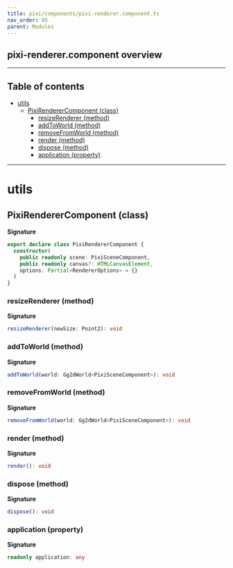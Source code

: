 ```yaml
---
title: pixi/components/pixi-renderer.component.ts
nav_order: 95
parent: Modules
---
```


## pixi-renderer.component overview

---

<h2 class="text-delta">Table of contents</h2>

- [utils](#utils)
  - [PixiRendererComponent (class)](#pixirenderercomponent-class)
    - [resizeRenderer (method)](#resizerenderer-method)
    - [addToWorld (method)](#addtoworld-method)
    - [removeFromWorld (method)](#removefromworld-method)
    - [render (method)](#render-method)
    - [dispose (method)](#dispose-method)
    - [application (property)](#application-property)

---

# utils

## PixiRendererComponent (class)

**Signature**

```ts
export declare class PixiRendererComponent {
  constructor(
    public readonly scene: PixiSceneComponent,
    public readonly canvas?: HTMLCanvasElement,
    options: Partial<RendererOptions> = {}
  )
}
```

### resizeRenderer (method)

**Signature**

```ts
resizeRenderer(newSize: Point2): void
```

### addToWorld (method)

**Signature**

```ts
addToWorld(world: Gg2dWorld<PixiSceneComponent>): void
```

### removeFromWorld (method)

**Signature**

```ts
removeFromWorld(world: Gg2dWorld<PixiSceneComponent>): void
```

### render (method)

**Signature**

```ts
render(): void
```

### dispose (method)

**Signature**

```ts
dispose(): void
```

### application (property)

**Signature**

```ts
readonly application: any
```
